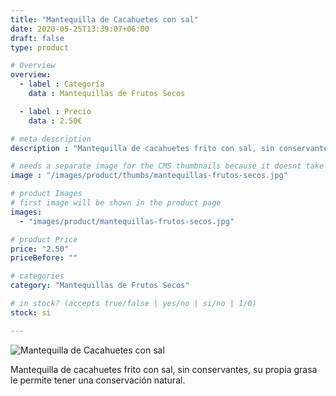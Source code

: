 ```yaml
---
title: "Mantequilla de Cacahuetes con sal"
date: 2020-05-25T13:39:07+06:00
draft: false
type: product

# Overview
overview:
  - label : Categoría
    data : Mantequillas de Frutos Secos

  - label : Precio
    data : 2.50€

# meta description
description : "Mantequilla de cacahuetes frito con sal, sin conservantes, su propia grasa le permite tener una conservación natural."

# needs a separate image for the CMS thumbnails because it doesnt take arrays (slideshow images)
image : "/images/product/thumbs/mantequillas-frutos-secos.jpg"

# product Images
# first image will be shown in the product page
images:
  - "images/product/mantequillas-frutos-secos.jpg"

# product Price
price: "2.50"
priceBefore: ""

# categories
category: "Mantequillas de Frutos Secos"

# in stock? (accepts true/false | yes/no | si/no | 1/0)
stock: si

---
```

![Mantequilla de Cacahuetes con sal](/images/product/mantequillas-frutos-secos.jpg "Mantequilla de Cacahuetes con sal")

Mantequilla de cacahuetes frito con sal, sin conservantes, su propia grasa le permite tener una conservación natural.
